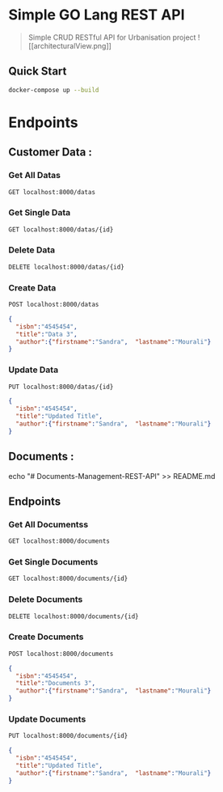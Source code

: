 # Simple GO Lang REST API

> Simple CRUD RESTful API for Urbanisation project
![[architecturalView.png]]

## Quick Start


``` bash
docker-compose up --build
```

# Endpoints
## Customer Data :
### Get All Datas
``` bash
GET localhost:8000/datas
```
### Get Single Data
``` bash
GET localhost:8000/datas/{id}
```

### Delete Data
``` bash
DELETE localhost:8000/datas/{id}
```

### Create Data
``` bash
POST localhost:8000/datas
```
```json
{
  "isbn":"4545454",
  "title":"Data 3",
  "author":{"firstname":"Sandra",  "lastname":"Mourali"}
}
```

### Update Data
``` bash
PUT localhost:8000/datas/{id}
```
```json
{
  "isbn":"4545454",
  "title":"Updated Title",
  "author":{"firstname":"Sandra",  "lastname":"Mourali"}
}
```
## Documents :
echo "# Documents-Management-REST-API" >> README.md
## Endpoints

### Get All Documentss
``` bash
GET localhost:8000/documents
```
### Get Single Documents
``` bash
GET localhost:8000/documents/{id}
```

### Delete Documents
``` bash
DELETE localhost:8000/documents/{id}
```

### Create Documents
``` bash
POST localhost:8000/documents
```
```json
{
  "isbn":"4545454",
  "title":"Documents 3",
  "author":{"firstname":"Sandra",  "lastname":"Mourali"}
}
```

### Update Documents
``` bash
PUT localhost:8000/documents/{id}
```
```json
{
  "isbn":"4545454",
  "title":"Updated Title",
  "author":{"firstname":"Sandra",  "lastname":"Mourali"}
}
```